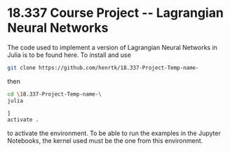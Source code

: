 # 18.337 Course Project -- Lagrangian Neural Networks

The code used to implement a version of Lagrangian Neural Networks in Julia is to be found here. 
To install and use
```bash
git clone https://github.com/henrtk/18.337-Project-Temp-name-
```
then 
```bash
cd \18.337-Project-Temp-name-\
julia
```
```julia
] 
activate .
```
to activate the environment. To be able to run the examples in the Jupyter Notebooks, the kernel used must be the one from this environment.
